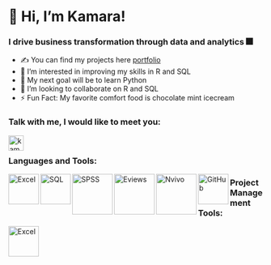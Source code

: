 # 👋 Hi, I’m Kamara!

### I drive business transformation through data and analytics 🎆

- ✍ You can find my projects here [portfolio](https://github.com/kamararichards/PortfolioProjects)
- 👀 I’m interested in improving my skills in R and SQL
- 🥅 My next goal will be to learn Python
- 💞️ I’m looking to collaborate on R and SQL
- ⚡ Fun Fact: My favorite comfort food is chocolate mint icecream

### Talk with me, I would like to meet you:
[<img align="left" alt="kamararichards | LinkedIn" width="30px" src="https://github.com/kamararichards/Images/blob/main/linkedin.png" />](https://www.linkedin.com/in/kamararichards/)

<br />

### Languages and Tools:
<img align="left" alt="Excel" width="60px" src="https://github.com/kamararichards/Images/blob/main/Excel.png" />
<img align="left" alt="SQL" width="60px" src="https://github.com/kamararichards/Images/blob/main/SQL.png" />
<img align="left" alt="SPSS" width="80px" src="https://github.com/kamararichards/Images/blob/main/spss%20logo%202.png" />
<img align="left" alt="Eviews" width="80px" src="https://github.com/kamararichards/Images/blob/main/Eviews%204.jpg" />
<img align="left" alt="Nvivo" width="80px" src="https://github.com/kamararichards/Images/blob/main/NVivo_Logo.png" />
<img align="left" alt="GitHub" width="60px" src="https://github.com/kamararichards/Images/blob/main/Git%20Hub%20Logo%202.png" />

### Project Management Tools:
<img align="left" alt="Excel" width="60px" src="https://github.com/kamararichards/Images/blob/main/Excel.png" />

<!---
kamararichards/kamararichards is a ✨ special ✨ repository because its `README.md` (this file) appears on your GitHub profile.
You can click the Preview link to take a look at your changes.
--->
